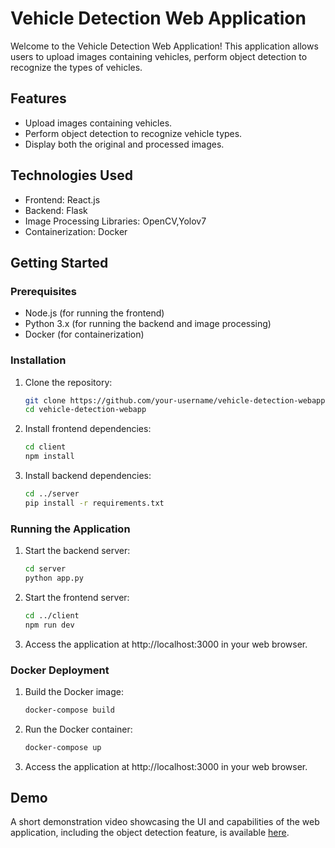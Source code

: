 # Vehicle Detection Web Application

Welcome to the Vehicle Detection Web Application! This application allows users to upload images containing vehicles,
perform object detection to recognize the types of vehicles.

## Features

- Upload images containing vehicles.
- Perform object detection to recognize vehicle types.
- Display both the original and processed images.

## Technologies Used

- Frontend: React.js
- Backend: Flask
- Image Processing Libraries: OpenCV,Yolov7
- Containerization: Docker

## Getting Started

### Prerequisites

- Node.js (for running the frontend)
- Python 3.x (for running the backend and image processing)
- Docker (for containerization)

### Installation

1. Clone the repository:

    ```bash
    git clone https://github.com/your-username/vehicle-detection-webapp.git
    cd vehicle-detection-webapp
    ```

2. Install frontend dependencies:

    ```bash
    cd client
    npm install
    ```

3. Install backend dependencies:

    ```bash
    cd ../server
    pip install -r requirements.txt
    ```

### Running the Application

1. Start the backend server:

    ```bash
    cd server
    python app.py
    ```

2. Start the frontend server:

    ```bash
    cd ../client
    npm run dev
    ```

3. Access the application at http://localhost:3000 in your web browser.

### Docker Deployment

1. Build the Docker image:

    ```bash
    docker-compose build
    ```

2. Run the Docker container:

    ```bash
    docker-compose up
    ```

3. Access the application at http://localhost:3000 in your web browser.

## Demo

A short demonstration video showcasing the UI and capabilities of the web application, including the object detection feature, is available [here]([link-to-demo-video](https://drive.google.com/file/d/1QNwFUJOQlBVIi2oldhMvOU_WKfpnWapY/view?usp=sharing)).



